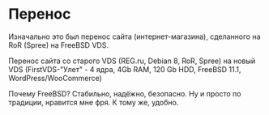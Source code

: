 # Перенос
Изначально это был перенос сайта (интернет-магазина), сделанного на RoR (Spree) на FreeBSD VDS.

Перенос сайта со старого VDS (REG.ru, Debian 8, RoR, Spree) на новый VDS (FirstVDS-"Улет" - 4 ядра, 4Gb RAM, 120 Gb HDD, FreeBSD 11.1, WordPress/WooCommerce)

Почему FreeBSD? Стабильно, надёжно, безопасно. Ну и просто по традиции, нравится мне фря. К тому же, удобно.
